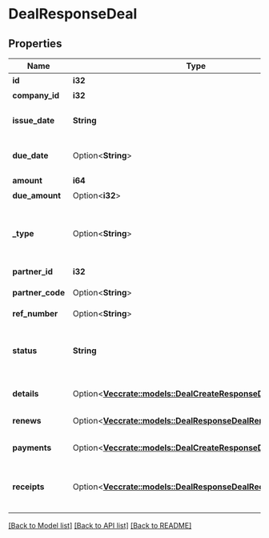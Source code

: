# DealResponseDeal

## Properties

Name | Type | Description | Notes
------------ | ------------- | ------------- | -------------
**id** | **i32** | 取引ID | 
**company_id** | **i32** | 事業所ID | 
**issue_date** | **String** | 発生日 (yyyy-mm-dd) | 
**due_date** | Option<**String**> | 支払期日 (yyyy-mm-dd) | [optional]
**amount** | **i64** | 金額 | 
**due_amount** | Option<**i32**> | 支払金額 | [optional]
**_type** | Option<**String**> | 収支区分 (収入: income, 支出: expense) | [optional]
**partner_id** | **i32** | 取引先ID | 
**partner_code** | Option<**String**> | 取引先コード | [optional]
**ref_number** | Option<**String**> | 管理番号 | [optional]
**status** | **String** | 決済状況 (未決済: unsettled, 完了: settled) | 
**details** | Option<[**Vec<crate::models::DealCreateResponseDealDetails>**](dealCreateResponse_deal_details.md)> | 取引の明細行 | [optional]
**renews** | Option<[**Vec<crate::models::DealResponseDealRenews>**](dealResponse_deal_renews.md)> | 取引の+更新行 | [optional]
**payments** | Option<[**Vec<crate::models::DealCreateResponseDealPayments>**](dealCreateResponse_deal_payments.md)> | 取引の支払行 | [optional]
**receipts** | Option<[**Vec<crate::models::DealResponseDealReceipts>**](dealResponse_deal_receipts.md)> | 証憑ファイル（ファイルボックスのファイル） | [optional]

[[Back to Model list]](../README.md#documentation-for-models) [[Back to API list]](../README.md#documentation-for-api-endpoints) [[Back to README]](../README.md)


